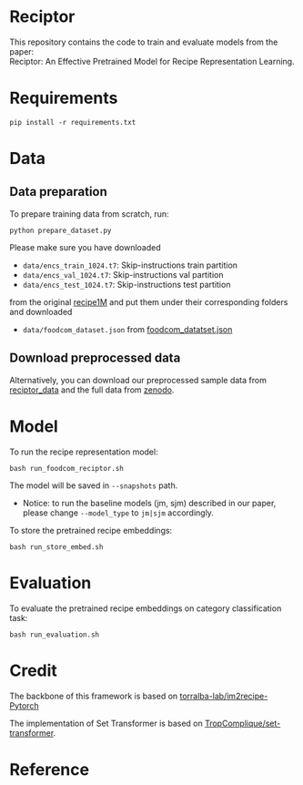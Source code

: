 # Reciptor
This repository contains the code to train and evaluate models from the paper:  
Reciptor: An Effective Pretrained Model for Recipe Representation Learning.
# Requirements
```shell
pip install -r requirements.txt
```
# Data
## Data preparation
To prepare training data from scratch, run:
```shell
python prepare_dataset.py
```
Please make sure you have downloaded 
* `data/encs_train_1024.t7`: Skip-instructions train partition
* `data/encs_val_1024.t7`: Skip-instructions val partition
* `data/encs_test_1024.t7`: Skip-instructions test partition

from the original [recipe1M](http://im2recipe.csail.mit.edu/dataset/download/) and put them under their corresponding folders and downloaded
* `data/foodcom_dataset.json` from [foodcom_datatset.json](https://drive.google.com/file/d/10DdbPjDYjcY-uFXGAFv9hBHqYyroFW8p/view?usp=sharing)

## Download preprocessed data
Alternatively, you can download our preprocessed sample data from [reciptor_data](https://drive.google.com/drive/folders/19isPZOMiBA-hA4WoTJbjhX1SmYmgmUZA?usp=sharing) 
and the full data from [zenodo](https://doi.org/10.5281/zenodo.3894040).

# Model
To run the recipe representation model:
```shell
bash run_foodcom_reciptor.sh
```
The model will be saved in `--snapshots` path.

* Notice: to run the baseline models (jm, sjm) described in our paper, please change `--model_type` to `jm|sjm` accordingly.

To store the pretrained recipe embeddings:
```shell
bash run_store_embed.sh
```
# Evaluation
To evaluate the pretrained recipe embeddings on category classification task:
```shell
bash run_evaluation.sh
```
# Credit
The backbone of this framework is based on [torralba-lab/im2recipe-Pytorch](https://github.com/torralba-lab/im2recipe-Pytorch)

The implementation of Set Transformer is based on [TropComplique/set-transformer](https://github.com/TropComplique/set-transformer).

# Reference
